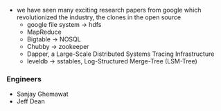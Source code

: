

- we have seen many exciting research papers from google which revolutionized the industry, the clones in the open source
  - google file system -> hdfs
  - MapReduce
  - Bigtable -> NOSQL
  - Chubby -> zookeeper
  - Dapper, a Large-Scale Distributed Systems Tracing Infrastructure
  - leveldb -> sstables, Log-Structured Merge-Tree (LSM-Tree)



### Engineers
- Sanjay Ghemawat
- Jeff Dean

